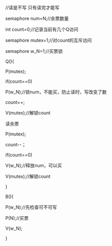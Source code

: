 //读是不写 只有读完才能写

semaphore num=N;//余票数量

int count=0;//记录当前有几个Q访问

semaphore mutex=1;//对count的互斥访问

semaphore w_N=1;//买票锁

Q(){

P(mutex);

if(count==0) 

P(w_N);//锁num，不能买，防止读时，写改变了数

count++;

V(mutex);//解锁count

读余票

P(mutex);

count--；

if(count==0) 

V(w_N);//释放num，可以买

V(mutex);//解锁count

}

B(){

P(w_N);//先检查可不可写

P(N);//买票

V(w_N);

}